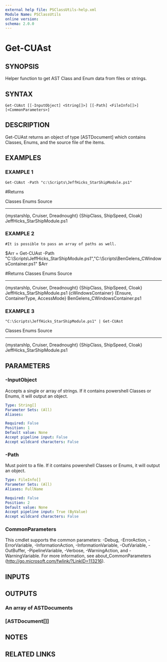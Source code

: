 ```yaml
---
external help file: PSClassUtils-help.xml
Module Name: PSClassUtils
online version:
schema: 2.0.0
---
```


# Get-CUAst

## SYNOPSIS
Helper function to get AST Class and Enum data from files or strings.

## SYNTAX

```
Get-CUAst [[-InputObject] <String[]>] [[-Path] <FileInfo[]>] [<CommonParameters>]
```

## DESCRIPTION
Get-CUAst returns an object of type \[ASTDocument\] which contains Classes, Enums, and the source file of the items.

## EXAMPLES

### EXAMPLE 1
```
Get-CUAst -Path "c:\Scripts\JeffHicks_StarShipModule.ps1"
```

#Returns

Classes                            Enums                         Source
-------                            -----                         ------
{mystarshIp, Cruiser, Dreadnought} {ShipClass, ShipSpeed, Cloak} JeffHicks_StarShipModule.ps1

### EXAMPLE 2
```
#It is possible to pass an array of paths as well.
```

$Arr = Get-CUAst -Path "C:\Scripts\JeffHicks_StarShipModule.ps1","C:\Scripts\BenGelens_CWindowsContainer.ps1"
$Arr

#Returns
Classes                            Enums                               Source
-------                            -----                               ------
{mystarshIp, Cruiser, Dreadnought} {ShipClass, ShipSpeed, Cloak}       JeffHicks_StarShipModule.ps1
{cWindowsContainer}                {Ensure, ContainerType, AccessMode} BenGelens_CWindowsContainer.ps1

### EXAMPLE 3
```
"C:\Scripts\JeffHicks_StarShipModule.ps1" | Get-CUAst
```

Classes                            Enums                               Source
-------                            -----                               ------
{mystarshIp, Cruiser, Dreadnought} {ShipClass, ShipSpeed, Cloak}       JeffHicks_StarShipModule.ps1

## PARAMETERS

### -InputObject
Accepts a single or array of strings.
If it contains powershell Classes or Enums, it will output an object.

```yaml
Type: String[]
Parameter Sets: (All)
Aliases:

Required: False
Position: 1
Default value: None
Accept pipeline input: False
Accept wildcard characters: False
```

### -Path
Must point to a file.
If it contains powershell Classes or Enums, it will output an object.

```yaml
Type: FileInfo[]
Parameter Sets: (All)
Aliases: FullName

Required: False
Position: 2
Default value: None
Accept pipeline input: True (ByValue)
Accept wildcard characters: False
```

### CommonParameters
This cmdlet supports the common parameters: -Debug, -ErrorAction, -ErrorVariable, -InformationAction, -InformationVariable, -OutVariable, -OutBuffer, -PipelineVariable, -Verbose, -WarningAction, and -WarningVariable.
For more information, see about_CommonParameters (http://go.microsoft.com/fwlink/?LinkID=113216).

## INPUTS

## OUTPUTS

### An array of ASTDocuments
### [ASTDocument[]]
## NOTES

## RELATED LINKS
